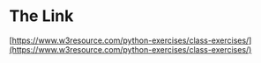 # The Link

[https://www.w3resource.com/python-exercises/class-exercises/](https://www.w3resource.com/python-exercises/class-exercises/)
